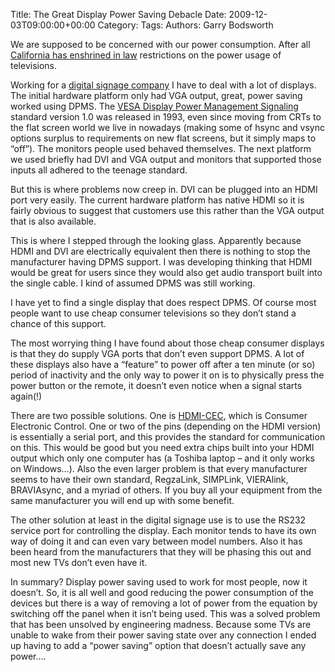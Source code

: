 Title: The Great Display Power Saving Debacle
Date: 2009-12-03T09:00:00+00:00
Category: 
Tags: 
Authors: Garry Bodsworth

We are supposed to be concerned with our power consumption. After all [California has enshrined in law][1] restrictions on the power usage of televisions.

Working for a [digital signage company][2] I have to deal with a lot of displays. The initial hardware platform only had VGA output, great, power saving worked using DPMS. The [VESA Display Power Management Signaling][3] standard version 1.0 was released in 1993, even since moving from CRTs to the flat screen world we live in nowadays (making some of hsync and vsync options surplus to requirements on new flat screens, but it simply maps to &#8220;off&#8221;). The monitors people used behaved themselves. The next platform we used briefly had DVI and VGA output and monitors that supported those inputs all adhered to the teenage standard.

But this is where problems now creep in. DVI can be plugged into an HDMI port very easily. The current hardware platform has native HDMI so it is fairly obvious to suggest that customers use this rather than the VGA output that is also available.

This is where I stepped through the looking glass. Apparently because HDMI and DVI are electrically equivalent then there is nothing to stop the manufacturer having DPMS support. I was developing thinking that HDMI would be great for users since they would also get audio transport built into the single cable. I kind of assumed DPMS was still working.

I have yet to find a single display that does respect DPMS. Of course most people want to use cheap consumer televisions so they don&#8217;t stand a chance of this support.

The most worrying thing I have found about those cheap consumer displays is that they do supply VGA ports that don&#8217;t even support DPMS. A lot of these displays also have a &#8220;feature&#8221; to power off after a ten minute (or so) period of inactivity and the only way to power it on is to physically press the power button or the remote, it doesn&#8217;t even notice when a signal starts again(!)

There are two possible solutions. One is [HDMI-CEC][4], which is Consumer Electronic Control. One or two of the pins (depending on the HDMI version) is essentially a serial port, and this provides the standard for communication on this. This would be good but you need extra chips built into your HDMI output which only one computer has (a Toshiba laptop &#8211; and it only works on Windows&#8230;). Also the even larger problem is that every manufacturer seems to have their own standard, RegzaLink, SIMPLink, VIERAlink, BRAVIAsync, and a myriad of others. If you buy all your equipment from the same manufacturer you will end up with some benefit.

The other solution at least in the digital signage use is to use the RS232 service port for controlling the display. Each monitor tends to have its own way of doing it and can even vary between model numbers. Also it has been heard from the manufacturers that they will be phasing this out and most new TVs don&#8217;t even have it.

In summary? Display power saving used to work for most people, now it doesn&#8217;t. So, it is all well and good reducing the power consumption of the devices but there is a way of removing a lot of power from the equation by switching off the panel when it isn&#8217;t being used. This was a solved problem that has been unsolved by engineering madness. Because some TVs are unable to wake from their power saving state over any connection I ended up having to add a &#8220;power saving&#8221; option that doesn&#8217;t actually save any power&#8230;.

 [1]: http://www.latimes.com/business/la-fi-big-screen-tvs19-2009nov19,0,4027697.story
 [2]: http://www.camvine.com
 [3]: http://en.wikipedia.org/wiki/VESA_Display_Power_Management_Signaling
 [4]: http://en.wikipedia.org/wiki/HDMI#CEC